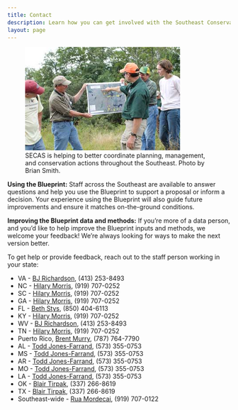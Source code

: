 ```yaml
---
title: Contact
description: Learn how you can get involved with the Southeast Conservation Adaptation Strategy (SECAS)
layout: page
---
```


<figure class="image-right">
  <img src="./images/people-working.jpg" alt="Biologists in the field gather around a map."/>
  <figcaption>SECAS is helping to better coordinate planning, management, and conservation actions throughout the Southeast. Photo by Brian Smith.</figcaption>
</figure>

**Using the Blueprint:** Staff across the Southeast are available to answer questions and help you use the Blueprint to support a proposal or inform a decision. Your experience using the Blueprint will also guide future improvements and ensure it matches on-the-ground conditions.

**Improving the Blueprint data and methods:** If you’re more of a data person, and you’d like to help improve the Blueprint inputs and methods, we welcome your feedback! We’re always looking for ways to make the next version better.

To get help or provide feedback, reach out to the staff person working in your state:

- VA - [BJ Richardson](mailto:bj_richardson@fws.gov), (413) 253-8493
- NC - [Hilary Morris](mailto:hilary_morris@fws.gov), (919) 707-0252
- SC - [Hilary Morris](mailto:hilary_morris@fws.gov), (919) 707-0252
- GA - [Hilary Morris](mailto:hilary_morris@fws.gov), (919) 707-0252
- FL - [Beth Stys](mailto:beth.stys@myfwc.com), (850) 404-6113
- KY - [Hilary Morris](mailto:hilary_morris@fws.gov), (919) 707-0252
- WV - [BJ Richardson](mailto:bj_richardson@fws.gov), (413) 253-8493
- TN - [Hilary Morris](mailto:hilary_morris@fws.gov), (919) 707-0252
- Puerto Rico, [Brent Murry](mailto:brent_murry@fws.gov), (787) 764-7790
- AL - [Todd Jones-Farrand](mailto:david_jones-farrand@fws.gov), (573) 355-0753
- MS - [Todd Jones-Farrand](mailto:david_jones-farrand@fws.gov), (573) 355-0753
- AR - [Todd Jones-Farrand](mailto:david_jones-farrand@fws.gov), (573) 355-0753
- MO - [Todd Jones-Farrand](mailto:david_jones-farrand@fws.gov), (573) 355-0753
- LA - [Todd Jones-Farrand](mailto:david_jones-farrand@fws.gov), (573) 355-0753
- OK - [Blair Tirpak](mailto:btirpak@usgs.gov), (337) 266-8619
- TX - [Blair Tirpak](mailto:btirpak@usgs.gov), (337) 266-8619
- Southeast-wide - [Rua Mordecai](mailto:rua_mordecai@fws.gov), (919) 707-0122
